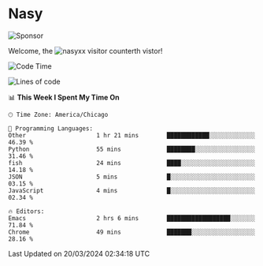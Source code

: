 # Nasy

<!--
<p align="center">
<img height="200" src="https://github-readme-stats.vercel.app/api?username=nasyxx&count_private=true&show_icons=true&theme=dracula&include_all_commits=true"/>
<img height="200" src="https://github-readme-stats.vercel.app/api/top-langs/?username=nasyxx&theme=dracula&hide=html,jupyter+notebook&count_private=true&show_icons=true"/>
</p>

  
----------------
-->

![Sponsor](https://img.shields.io/static/v1.svg?label=Sponsor&message=%E2%9D%A4&logo=GitHub&style=flat&color=pink)
 
Welcome, the ![nasyxx visitor counter](https://count.getloli.com/get/@nasyxx?theme=rule34)th vistor!
 
<!--START_SECTION:waka-->
![Code Time](http://img.shields.io/badge/Code%20Time-4%2C356%20hrs%2018%20mins-blue)

![Lines of code](https://img.shields.io/badge/From%20Hello%20World%20I%27ve%20Written-6.3%20million%20lines%20of%20code-blue)

📊 **This Week I Spent My Time On** 

```text
🕑︎ Time Zone: America/Chicago

💬 Programming Languages: 
Other                    1 hr 21 mins        ████████████░░░░░░░░░░░░░   46.39 % 
Python                   55 mins             ████████░░░░░░░░░░░░░░░░░   31.46 % 
fish                     24 mins             ████░░░░░░░░░░░░░░░░░░░░░   14.18 % 
JSON                     5 mins              █░░░░░░░░░░░░░░░░░░░░░░░░   03.15 % 
JavaScript               4 mins              █░░░░░░░░░░░░░░░░░░░░░░░░   02.34 % 

🔥 Editors: 
Emacs                    2 hrs 6 mins        ██████████████████░░░░░░░   71.84 % 
Chrome                   49 mins             ███████░░░░░░░░░░░░░░░░░░   28.16 % 
```


 Last Updated on 20/03/2024 02:34:18 UTC
<!--END_SECTION:waka-->

<!-- ![visitors](https://visitor-badge.laobi.icu/badge?page_id=nasyxx.nasyxx) -->
